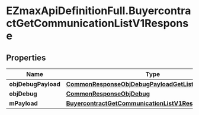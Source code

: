 # EZmaxApiDefinitionFull.BuyercontractGetCommunicationListV1Response

## Properties

Name | Type | Description | Notes
------------ | ------------- | ------------- | -------------
**objDebugPayload** | [**CommonResponseObjDebugPayloadGetList**](CommonResponseObjDebugPayloadGetList.md) |  | 
**objDebug** | [**CommonResponseObjDebug**](CommonResponseObjDebug.md) |  | [optional] 
**mPayload** | [**BuyercontractGetCommunicationListV1ResponseMPayload**](BuyercontractGetCommunicationListV1ResponseMPayload.md) |  | 


